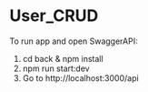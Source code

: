 # User_CRUD
To run app and open SwaggerAPI:

1. cd back & npm install
2. npm run start:dev
3. Go to http://localhost:3000/api